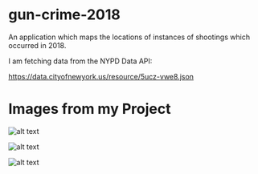 # gun-crime-2018

An application which maps the locations of instances of shootings which occurred in 2018.

I am fetching data from the NYPD Data API: 

https://data.cityofnewyork.us/resource/5ucz-vwe8.json




# Images from my Project

![alt text](https://user-images.githubusercontent.com/46265220/56751820-e9dd0280-6754-11e9-90dc-b893a1c251b3.png)

![alt text](https://user-images.githubusercontent.com/46265220/56751819-e9dd0280-6754-11e9-8497-7ed5de4b53bd.png)

![alt text](https://user-images.githubusercontent.com/46265220/56751818-e9dd0280-6754-11e9-9417-b4f4b75736ca.png)
